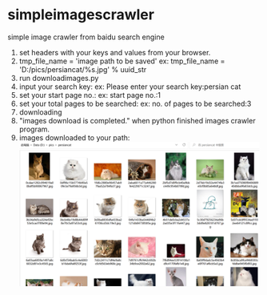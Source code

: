 # simpleimagescrawler
simple image crawler from baidu search engine
1. set headers with your keys and values from your browser.
2. tmp_file_name = 'image path to be saved' ex: tmp_file_name = 'D:/pics/persiancat/%s.jpg' % uuid_str
3. run downloadimages.py
4. input your search key: ex: Please enter your search key:persian cat
5. set your start page no.: ex: start page no.:1
6. set your total pages to be searched: ex: no. of pages to be searched:3
7. downloading
8. "images download is completed." when python finished images crawler program.
9. images downloaded to your path:
![img.png](img.png)